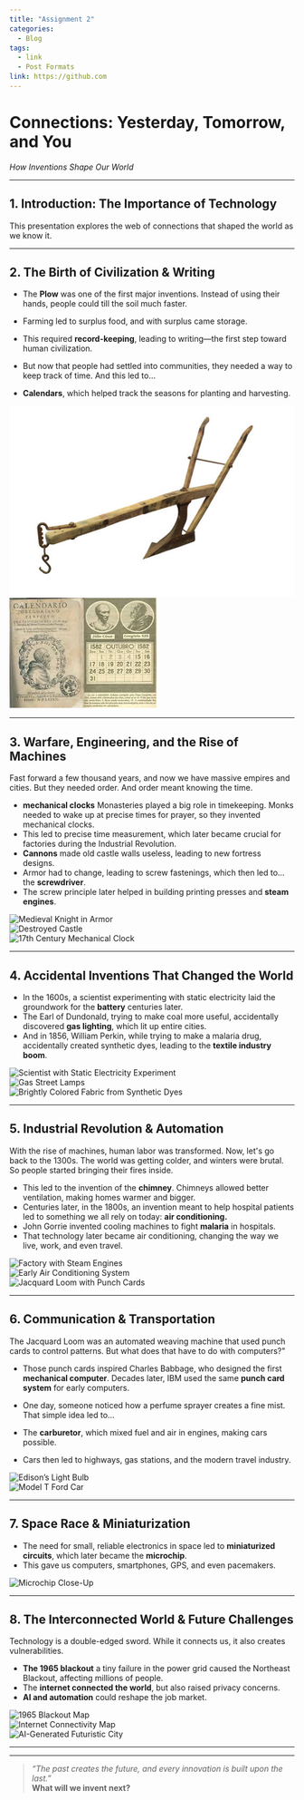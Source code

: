 ```yaml
---
title: "Assignment 2"
categories:
  - Blog
tags:
  - link
  - Post Formats
link: https://github.com
---
```


# **Connections: Yesterday, Tomorrow, and You**  
*How Inventions Shape Our World*

---

## **1. Introduction: The Importance of Technology**  
This presentation explores the web of connections that shaped the world as we know it.


---

## **2. The Birth of Civilization & Writing**  

- The **Plow** was one of the first major inventions. Instead of using their hands, people could till the soil much faster.

- Farming led to surplus food, and with surplus came storage.

- This required **record-keeping**, leading to writing—the first step toward human civilization.

- But now that people had settled into communities, they needed a way to keep track of time. And this led to…

- **Calendars**, which helped track the seasons for planting and harvesting.

![Ancient Plow](/assets/images/plow.jpg)  
![Calendar](/assets/images/calender.jpg)


---

## **3. Warfare, Engineering, and the Rise of Machines**  
Fast forward a few thousand years, and now we have massive empires and cities. But they needed order. And order meant knowing the time.

-  **mechanical clocks** Monasteries played a big role in timekeeping. Monks needed to wake up at precise times for prayer, so they invented mechanical clocks.
- This led to precise time measurement, which later became crucial for factories during the Industrial Revolution.
- **Cannons** made old castle walls useless, leading to new fortress designs.
- Armor had to change, leading to screw fastenings, which then led to… the **screwdriver**.
- The screw principle later helped in building printing presses and **steam engines**.

![Medieval Knight in Armor](path-to-image)  
![Destroyed Castle](path-to-image)  
![17th Century Mechanical Clock](path-to-image)  

---

## **4. Accidental Inventions That Changed the World**  

- In the 1600s, a scientist experimenting with static electricity laid the groundwork for the **battery** centuries later.
- The Earl of Dundonald, trying to make coal more useful, accidentally discovered **gas lighting**, which lit up entire cities.
- And in 1856, William Perkin, while trying to make a malaria drug, accidentally created synthetic dyes, leading to the **textile industry boom**.

![Scientist with Static Electricity Experiment](path-to-image)  
![Gas Street Lamps](path-to-image)  
![Brightly Colored Fabric from Synthetic Dyes](path-to-image)  

---

## **5. Industrial Revolution & Automation**  
With the rise of machines, human labor was transformed.
Now, let's go back to the 1300s. The world was getting colder, and winters were brutal. So people started bringing their fires inside.

- This led to the invention of the **chimney**. Chimneys allowed better ventilation, making homes warmer and bigger.
- Centuries later, in the 1800s, an invention meant to help hospital patients led to something we all rely on today: **air conditioning.**
- John Gorrie invented cooling machines to fight **malaria** in hospitals.
- That technology later became air conditioning, changing the way we live, work, and even travel.

![Factory with Steam Engines](path-to-image)  
![Early Air Conditioning System](path-to-image)  
![Jacquard Loom with Punch Cards](path-to-image)  

---

## **6. Communication & Transportation**  
The Jacquard Loom was an automated weaving machine that used punch cards to control patterns. But what does that have to do with computers?"

- Those punch cards inspired Charles Babbage, who designed the first **mechanical computer**.
Decades later, IBM used the same **punch card system** for early computers.

- One day, someone noticed how a perfume sprayer creates a fine mist. That simple idea led to…

- The **carburetor**, which mixed fuel and air in engines, making cars possible.
- Cars then led to highways, gas stations, and the modern travel industry.

![Edison’s Light Bulb](path-to-image)  
![Model T Ford Car](path-to-image)  
 

---

## **7. Space Race & Miniaturization**  
- The need for small, reliable electronics in space led to **miniaturized circuits**, which later became the **microchip**.
- This gave us computers, smartphones, GPS, and even pacemakers.

 
![Microchip Close-Up](path-to-image)  
 

---

## **8. The Interconnected World & Future Challenges**  
Technology is a double-edged sword. While it connects us, it also creates vulnerabilities.

- **The 1965 blackout** a tiny failure in the power grid caused the Northeast Blackout, affecting millions of people.
- The **internet connected the world**, but also raised privacy concerns.
- **AI and automation** could reshape the job market.

![1965 Blackout Map](path-to-image)  
![Internet Connectivity Map](path-to-image)  
![AI-Generated Futuristic City](path-to-image)  

---



---

> *“The past creates the future, and every innovation is built upon the last.”*  
> **What will we invent next?**